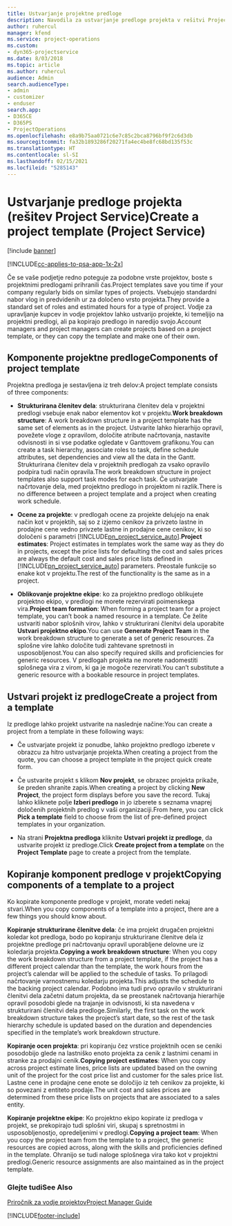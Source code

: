 ```yaml
---
title: Ustvarjanje projektne predloge
description: Navodila za ustvarjanje predloge projekta v rešitvi Project Service
author: ruhercul
manager: kfend
ms.service: project-operations
ms.custom:
- dyn365-projectservice
ms.date: 8/03/2018
ms.topic: article
ms.author: ruhercul
audience: Admin
search.audienceType:
- admin
- customizer
- enduser
search.app:
- D365CE
- D365PS
- ProjectOperations
ms.openlocfilehash: e8a9b75aa0721c6e7c85c2bca8796bf9f2c6d3db
ms.sourcegitcommit: fa32b1893286f20271fa4ec4be8fc68bd135f53c
ms.translationtype: HT
ms.contentlocale: sl-SI
ms.lasthandoff: 02/15/2021
ms.locfileid: "5285143"
---
```

# <a name="create-a-project-template-project-service"></a><span data-ttu-id="e95a8-103">Ustvarjanje predloge projekta (rešitev Project Service)</span><span class="sxs-lookup"><span data-stu-id="e95a8-103">Create a project template (Project Service)</span></span>

[!include [banner](../includes/psa-now-project-operations.md)]

[!INCLUDE[cc-applies-to-psa-app-1x-2x](../includes/cc-applies-to-psa-app-1x-2x.md)]

<span data-ttu-id="e95a8-104">Če se vaše podjetje redno poteguje za podobne vrste projektov, boste s projektnimi predlogami prihranili čas.</span><span class="sxs-lookup"><span data-stu-id="e95a8-104">Project templates save you time if your company regularly bids on similar types of projects.</span></span> <span data-ttu-id="e95a8-105">Vsebujejo standardni nabor vlog in predvidenih ur za določeno vrsto projekta.</span><span class="sxs-lookup"><span data-stu-id="e95a8-105">They provide a standard set of roles and estimated hours for a type of project.</span></span> <span data-ttu-id="e95a8-106">Vodje za upravljanje kupcev in vodje projektov lahko ustvarijo projekte, ki temeljijo na projektni predlogi, ali pa kopirajo predlogo in naredijo svojo.</span><span class="sxs-lookup"><span data-stu-id="e95a8-106">Account managers and project managers can create projects based on a project template, or they can copy the template and make one of their own.</span></span>  
  
## <a name="components-of-project-template"></a><span data-ttu-id="e95a8-107">Komponente projektne predloge</span><span class="sxs-lookup"><span data-stu-id="e95a8-107">Components of project template</span></span>
 <span data-ttu-id="e95a8-108">Projektna predloga je sestavljena iz treh delov:</span><span class="sxs-lookup"><span data-stu-id="e95a8-108">A project template consists of three components:</span></span>  
  
- <span data-ttu-id="e95a8-109">**Strukturirana členitev dela**: strukturirana členitev dela v projektni predlogi vsebuje enak nabor elementov kot v projektu.</span><span class="sxs-lookup"><span data-stu-id="e95a8-109">**Work breakdown structure**: A work breakdown structure in a project template has the same set of elements as in the project.</span></span> <span data-ttu-id="e95a8-110">Ustvarite lahko hierarhijo opravil, povežete vloge z opravilom, določite atribute načrtovanja, nastavite odvisnosti in si vse podatke ogledate v Ganttovem grafikonu.</span><span class="sxs-lookup"><span data-stu-id="e95a8-110">You can create a task hierarchy, associate roles to task, define schedule attributes, set dependencies and view all the data in the Gantt.</span></span> <span data-ttu-id="e95a8-111">Strukturirana členitev dela v projektnih predlogah za vsako opravilo podpira tudi način opravila.</span><span class="sxs-lookup"><span data-stu-id="e95a8-111">The work breakdown structure in project templates also support task modes for each task.</span></span> <span data-ttu-id="e95a8-112">Če ustvarjate načrtovanje dela, med projektno predlogo in projektom ni razlik.</span><span class="sxs-lookup"><span data-stu-id="e95a8-112">There is no difference between a project template and a project when creating work schedule.</span></span>  
  
- <span data-ttu-id="e95a8-113">**Ocene za projekte**: v predlogah ocene za projekte delujejo na enak način kot v projektih, saj so z izjemo cenikov za privzeto lastne in prodajne cene vedno privzete lastne in prodajne cene cenikov, ki so določeni s parametri [!INCLUDE[pn_project_service_auto](../includes/pn-project-service-auto.md)].</span><span class="sxs-lookup"><span data-stu-id="e95a8-113">**Project estimates**: Project estimates in templates work the same way as they do in projects, except the price lists for defaulting the cost and sales prices are always the default cost and sales price lists defined in [!INCLUDE[pn_project_service_auto](../includes/pn-project-service-auto.md)] parameters.</span></span> <span data-ttu-id="e95a8-114">Preostale funkcije so enake kot v projektu.</span><span class="sxs-lookup"><span data-stu-id="e95a8-114">The rest of the functionality is the same as in a project.</span></span>  
  
- <span data-ttu-id="e95a8-115">**Oblikovanje projektne ekipe**: ko za projektno predlogo oblikujete projektno ekipo, v predlogi ne morete rezervirati poimenskega vira.</span><span class="sxs-lookup"><span data-stu-id="e95a8-115">**Project team formation**: When forming a project team for a project template, you can’t book a named resource in a template.</span></span> <span data-ttu-id="e95a8-116">Če želite ustvariti nabor splošnih virov, lahko v strukturirani členitvi dela uporabite **Ustvari projektno ekipo**.</span><span class="sxs-lookup"><span data-stu-id="e95a8-116">You can use **Generate Project Team** in the work breakdown structure to generate a set of generic resources.</span></span> <span data-ttu-id="e95a8-117">Za splošne vire lahko določite tudi zahtevane spretnosti in usposobljenost.</span><span class="sxs-lookup"><span data-stu-id="e95a8-117">You can also specify required skills and proficiencies for generic resources.</span></span> <span data-ttu-id="e95a8-118">V predlogah projekta ne morete nadomestiti splošnega vira z virom, ki ga je mogoče rezervirati.</span><span class="sxs-lookup"><span data-stu-id="e95a8-118">You can’t substitute a generic resource with a bookable resource in project templates.</span></span>  
  
## <a name="create-a-project-from-a-template"></a><span data-ttu-id="e95a8-119">Ustvari projekt iz predloge</span><span class="sxs-lookup"><span data-stu-id="e95a8-119">Create a project from a template</span></span>  
 <span data-ttu-id="e95a8-120">Iz predloge lahko projekt ustvarite na naslednje načine:</span><span class="sxs-lookup"><span data-stu-id="e95a8-120">You can create a project from a template in these following ways:</span></span>  
  
-   <span data-ttu-id="e95a8-121">Če ustvarjate projekt iz ponudbe, lahko projektno predlogo izberete v obrazcu za hitro ustvarjanje projekta.</span><span class="sxs-lookup"><span data-stu-id="e95a8-121">When creating a project from the quote, you can choose a project template in the project quick create form.</span></span>  
  
-   <span data-ttu-id="e95a8-122">Če ustvarite projekt s klikom **Nov projekt**, se obrazec projekta prikaže, še preden shranite zapis.</span><span class="sxs-lookup"><span data-stu-id="e95a8-122">When creating a project by clicking **New Project**, the project form displays before you save the record.</span></span> <span data-ttu-id="e95a8-123">Tukaj lahko kliknete polje **Izberi predlogo** in jo izberete s seznama vnaprej določenih projektnih predlog v vaši organizaciji.</span><span class="sxs-lookup"><span data-stu-id="e95a8-123">From here, you can click **Pick a template** field to choose from the list of pre-defined project templates in your organization.</span></span>  
  
-   <span data-ttu-id="e95a8-124">Na strani **Projektna predloga** kliknite **Ustvari projekt iz predloge**, da ustvarite projekt iz predloge.</span><span class="sxs-lookup"><span data-stu-id="e95a8-124">Click **Create project from a template** on the **Project Template** page to create a project from the template.</span></span>  
  
## <a name="copying-components-of-a-template-to-a-project"></a><span data-ttu-id="e95a8-125">Kopiranje komponent predloge v projekt</span><span class="sxs-lookup"><span data-stu-id="e95a8-125">Copying components of a template to a project</span></span>  
 <span data-ttu-id="e95a8-126">Ko kopirate komponente predloge v projekt, morate vedeti nekaj stvari.</span><span class="sxs-lookup"><span data-stu-id="e95a8-126">When you copy components of a template into a project, there are a few things you should know about.</span></span>  
  
 <span data-ttu-id="e95a8-127">**Kopiranje strukturirane členitve dela**: če ima projekt drugačen projektni koledar kot predloga, bodo po kopiranju strukturirane členitve dela iz projektne predloge pri načrtovanju opravil uporabljene delovne ure iz koledarja projekta.</span><span class="sxs-lookup"><span data-stu-id="e95a8-127">**Copying a work breakdown structure**: When you copy the work breakdown structure from a project template, if the project has a different project calendar than the template, the work hours from the project’s calendar will be applied to the schedule of tasks.</span></span> <span data-ttu-id="e95a8-128">To prilagodi načrtovanje varnostnemu koledarju projekta.</span><span class="sxs-lookup"><span data-stu-id="e95a8-128">This adjusts the schedule to the backing project calendar.</span></span> <span data-ttu-id="e95a8-129">Podobno ima tudi prvo opravilo v strukturirani členitvi dela začetni datum projekta, da se preostanek načrtovanja hierarhije opravil posodobi glede na trajanje in odvisnosti, ki sta navedena v strukturirani členitvi dela predloge.</span><span class="sxs-lookup"><span data-stu-id="e95a8-129">Similarly, the first task on the work breakdown structure takes the project’s start date, so the rest of the task hierarchy schedule is updated based on the duration and dependencies specified in the template’s work breakdown structure.</span></span>  
  
 <span data-ttu-id="e95a8-130">**Kopiranje ocen projekta**: pri kopiranju čez vrstice projektnih ocen se ceniki posodobijo glede na lastniško enoto projekta za cenik z lastnimi cenami in stranke za prodajni cenik.</span><span class="sxs-lookup"><span data-stu-id="e95a8-130">**Copying project estimates**: When you copy across project estimate lines, price lists are updated based on the owning unit of the project for the cost price list and customer for the sales price list.</span></span> <span data-ttu-id="e95a8-131">Lastne cene in prodajne cene enote se določijo iz teh cenikov za projekte, ki so povezani z entiteto prodaje.</span><span class="sxs-lookup"><span data-stu-id="e95a8-131">The unit cost and sales prices are determined from these price lists on projects that are associated to a sales entity.</span></span>  
  
 <span data-ttu-id="e95a8-132">**Kopiranje projektne ekipe**: Ko projektno ekipo kopirate iz predloga v projekt, se prekopirajo tudi splošni viri, skupaj s spretnostmi in usposobljenostjo, opredeljenimi v predlogi.</span><span class="sxs-lookup"><span data-stu-id="e95a8-132">**Copying a project team**: When you copy the project team from the template to a project, the generic resources are copied across, along with the skills and proficiencies defined in the template.</span></span> <span data-ttu-id="e95a8-133">Ohranijo se tudi naloge splošnega vira tako kot v projektni predlogi.</span><span class="sxs-lookup"><span data-stu-id="e95a8-133">Generic resource assignments are also maintained as in the project template.</span></span>  
  
### <a name="see-also"></a><span data-ttu-id="e95a8-134">Glejte tudi</span><span class="sxs-lookup"><span data-stu-id="e95a8-134">See Also</span></span>  
 [<span data-ttu-id="e95a8-135">Priročnik za vodje projektov</span><span class="sxs-lookup"><span data-stu-id="e95a8-135">Project Manager Guide</span></span>](../psa/project-manager-guide.md)


[!INCLUDE[footer-include](../includes/footer-banner.md)]
